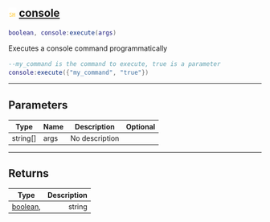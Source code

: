 ## ![shared](.gitbook/assets/shared.png) [console](home/console)



```lua
boolean, console:execute(args)
```

Executes a console command programmatically
```lua
--my_command is the command to execute, true is a parameter
console:execute({"my_command", "true"})
```

------
## Parameters

| Type   | Name | Description | Optional |
| ------ | ---- | ----------- | -------: |
| string[] | args | No description |  |

------
## Returns

| Type   | Description |
| ------ | ----------: |
| [boolean,](home/boolean,) | string |

